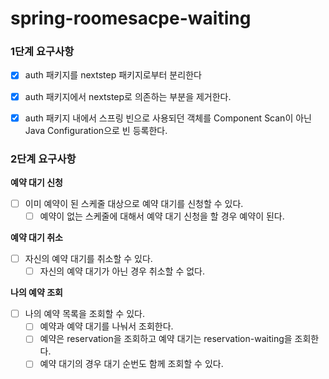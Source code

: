 # spring-roomesacpe-waiting

### 1단계 요구사항
- [x] auth 패키지를 nextstep 패키지로부터 분리한다
- [x] auth 패키지에서 nextstep로 의존하는 부분을 제거한다.
- [x] auth 패키지 내에서 스프링 빈으로 사용되던 객체를 Component Scan이 아닌 Java Configuration으로 빈 등록한다.


### 2단계 요구사항
**예약 대기 신청**
- [ ] 이미 예약이 된 스케줄 대상으로 예약 대기를 신청할 수 있다.
    - [ ] 예약이 없는 스케줄에 대해서 예약 대기 신청을 할 경우 예약이 된다.

**예약 대기 취소**
- [ ] 자신의 예약 대기를 취소할 수 있다.
  - [ ] 자신의 예약 대기가 아닌 경우 취소할 수 없다.

**나의 예약 조회**
- [ ] 나의 예약 목록을 조회할 수 있다.
  - [ ] 예약과 예약 대기를 나눠서 조회한다.
  - [ ] 예약은 reservation을 조회하고 예약 대기는 reservation-waiting을 조회한다.
  - [ ] 예약 대기의 경우 대기 순번도 함께 조회할 수 있다.